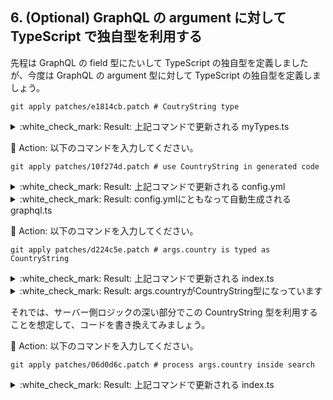 ## 6. (Optional) GraphQL の argument に対して TypeScript で独自型を利用する

先程は GraphQL の field 型にたいして TypeScript の独自型を定義しましたが、今度は GraphQL の argument 型に対して TypeScript の独自型を定義しましょう。

```shell
git apply patches/e1814cb.patch # CoutryString type
```

<details><summary>:white_check_mark: Result: 上記コマンドで更新される myTypes.ts</summary><div>

```diff:server/src/myTypes.ts
+export type CountryString = string & { __type: "CountryString" };
+
+export const isCountryString = (str: string): str is CountryString => {
+  const COUNTRY_CODE_REGEX =
+    /^(AD|AE|AF|AG|AI|AL|AM|AO|AQ|AR|AS|AT|AU|AW|AX|AZ|BA|BB|BD|BE|BF|BG|BH|BI|BJ|BL|BM|BN|BO|BQ|BR|BS|BT|BV|BW|BY|BZ|CA|CC|CD|CF|CG|CH|CI|CK|CL|CM|CN|CO|CR|CU|CV|CW|CX|CY|CZ|DE|DJ|DK|DM|DO|DZ|EC|EE|EG|EH|ER|ES|ET|FI|FJ|FK|FM|FO|FR|GA|GB|GD|GE|GF|GG|GH|GI|GL|GM|GN|GP|GQ|GR|GS|GT|GU|GW|GY|HK|HM|HN|HR|HT|HU|ID|IE|IL|IM|IN|IO|IQ|IR|IS|IT|JE|JM|JO|JP|KE|KG|KH|KI|KM|KN|KP|KR|KW|KY|KZ|LA|LB|LC|LI|LK|LR|LS|LT|LU|LV|LY|MA|MC|MD|ME|MF|MG|MH|MK|ML|MM|MN|MO|MP|MQ|MR|MS|MT|MU|MV|MW|MX|MY|MZ|NA|NC|NE|NF|NG|NI|NL|NO|NP|NR|NU|NZ|OM|PA|PE|PF|PG|PH|PK|PL|PM|PN|PR|PS|PT|PW|PY|QA|RE|RO|RS|RU|RW|SA|SB|SC|SD|SE|SG|SH|SI|SJ|SK|SL|SM|SN|SO|SR|SS|ST|SV|SX|SY|SZ|TC|TD|TF|TG|TH|TJ|TK|TL|TM|TN|TO|TR|TT|TV|TW|TZ|UA|UG|UM|US|UY|UZ|VA|VC|VE|VG|VI|VN|VU|WF|WS|YE|YT|ZA|ZM|ZW)$/i;
+
+  return COUNTRY_CODE_REGEX.test(str);
+};
```

---

</div></details>

:large_orange_diamond: Action: 以下のコマンドを入力してください。

```shell
git apply patches/10f274d.patch # use CountryString in generated code
```

<details><summary>:white_check_mark: Result: 上記コマンドで更新される config.yml</summary><div>

```diff:server/codegen.yml
       avoidOptionals: true
       scalars:
         EmailAddress: myTypes.EmailAddressString
+        CountryCode: myTypes.CountryString
 hooks:
   afterOneFileWrite:
     - npx prettier --write
```

---

</div></details>

<details><summary>:white_check_mark: Result: config.ymlにともなって自動生成されるgraphql.ts</summary><div>

```diff:server/src/generated/graphql.ts
   Boolean: boolean;
   Int: number;
   Float: number;
-  CountryCode: any;
+  CountryCode: myTypes.CountryString;
   EmailAddress: myTypes.EmailAddressString;
 };
```

---

</div></details>

:large_orange_diamond: Action: 以下のコマンドを入力してください。

```shell
git apply patches/d224c5e.patch # args.country is typed as CountryString
```

<details><summary>:white_check_mark: Result: 上記コマンドで更新される index.ts</summary><div>

```diff:server/src/index.ts
     me(_parent, _args, context, _info) {
       return context.Query.me;
     },
-    search(_parent, _args, context, _info) {
+    search(_parent, args, context, _info) {
+      const countryString = args.country;
+      console.log(countryString);
       return context.Query.search;
     },
   },
```

---

</div></details>

<details><summary>:white_check_mark: Result: args.countryがCountryString型になっています</summary><div>

![2022-08-10_04h35_54.png](https://qiita-image-store.s3.ap-northeast-1.amazonaws.com/0/75738/dc1f040d-3697-5a59-21bf-af3bfc26f298.png)

---

</div></details>

それでは、サーバー側ロジックの深い部分でこの CountryString 型を利用することを想定して、コードを書き換えてみましょう。

:large_orange_diamond: Action: 以下のコマンドを入力してください。

```shell
git apply patches/06d0d6c.patch # process args.country inside search
```

<details><summary>:white_check_mark: Result: 上記コマンドで更新される index.ts</summary><div>

```diff:server/src/index.ts
+import { CountryString } from "./myTypes";

 const typeDefs = gql`
   ${fs.readFileSync(__dirname.concat("/../schema.gql"), "utf8")}
 `;

+// process `country`, guaranteed to be a valid Country Code
+const processCounteryDeepInsideServer = (country: CountryString) => {
+  console.log(country);
+};
+
 interface LoadingDataContext {
   Query: Query;
 }
@@ -18,7 +24,7 @@ const resolvers: Resolvers<LoadingDataContext> = {
     },
     search(_parent, args, context, _info) {
       const countryString = args.country;
-      console.log(countryString);
+      processCounteryDeepInsideServer(countryString);
       return context.Query.search;
     },
   },
```

---

</div></details>
